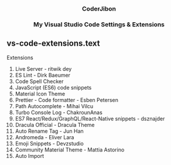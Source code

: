 <h3 align="center">CoderJibon</h3>
  <h3 align="center">My Visual Studio Code Settings & Extensions</h3>

## vs-code-extensions.text

Extensions

1. Live Server - ritwik dey
2. ES Lint - Dirk Baeumer
3. Code Spell Checker
4. JavaScript (ES6) code snippets
5. Material Icon Theme
6. Prettier - Code formatter - Esben Petersen
7. Path Autocomplete - Mihai Vilcu
8. Turbo Console Log - ChakrounAnas
9. ES7 React/Redux/GraphQL/React-Native snippets - dsznajder
10. Dracula Official - Dracula Theme
11. Auto Rename Tag - Jun Han
12. Andromeda - Eliver Lara
13. Emoji Snippets - Devzstudio
14. Community Material Theme - Mattia Astorino
15. Auto Import

